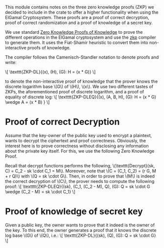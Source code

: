 This module contains notes on the three zero knowledge proofs (ZKP) we decided to include in the crate to offer a higher
functionality when using the ElGamal Cryptosystem. These proofs are a proof of correct 
decryption, proof of correct randomization and a proof of knowledge of a secret key. 

We use standard [Zero Knowledge Proofs of Knowledge][standardProofs] to prove the different operations in the ElGamal
cryptosystem and use the [zkp][zkp] compiler to generate them. It uses the Fiat-Shamir heuristic to convert them 
into non-interactive proofs of knowledge. 

The compiler follows the Camenisch-Standler notation to denote proofs and write:

\\[
\texttt{ZKP-DL}\{(x), (H), (G): H = (x * G)\}
\\] 

to denote the non-interactive proof of knowledge that the prover knows the discrete logarithm base \\(G\\) of
\\(H\\), \\(x\\). We use two different tastes of ZKPs, the aforementioned proof of discrete logarithm, and a proof 
of equality of discrete log: 
\\[
\textttt{ZKP-DLEQ}\{(x), (A, B, H), (G): H = (x * G) \wedge A = (x * B) \}
\\]


Proof of correct Decryption
===========================

Assume that the key-owner of the public key used to encrypt a plaintext, wants to decrypt the ciphertext and proof 
correctness. Obviously, the interest here is to prove correctness without disclosing any information about the 
private key itself. For this, we use the following Zero Knowledge Proof. 

Recall that decrypt functions performs the following, \\(\texttt{Decrypt}(sk, C) = C_2 - sk \cdot C_1 = M\\). Moreover, 
note that \\(C = (C_1, C_2) = (r G, M + r Q)\\) with \\(Q = sk \cdot G\\). Then, in order to prove that \\(M\\) is 
indeed the correct decryption of \\(C\\), the prover needs to compute the following proof: 
\\[
\textttt{ZKP-DLEQ}\{(sk), (C_1, (C_2 - M), Q), (G): Q = sk \cdot G \wedge (C_2 - M) = sk \cdot C_1\}
\\]


Proof of knowledge of secret key
================================

Given a public key, the owner wants to prove that it indeed is the owner of the key. To this end, the owner generates
a proof that it knows the discrete log base \\(G\\) of \\(Q\\), i.e.: 
\\[
\texttt{ZKP-DL}\{(sk), (Q), (G): Q = sk \cdot G\} 
\\]


[standardProofs]:https://dl.acm.org/citation.cfm?id=22178
[zkp]: https://github.com/dalek-cryptography/zkp